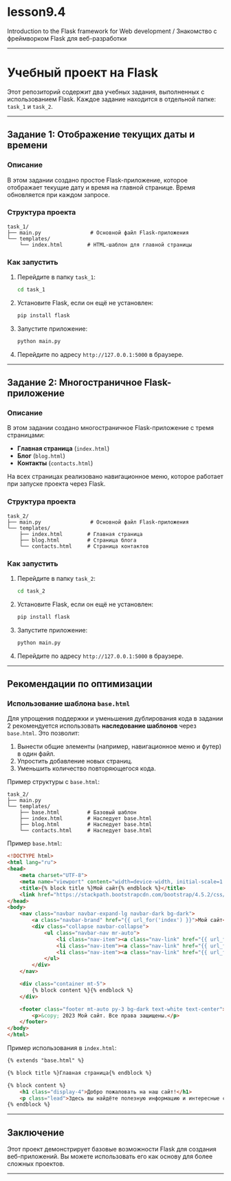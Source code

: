 # lesson9.4
Introduction to the Flask framework for Web development / Знакомство с фреймворком Flask для веб-разработки

---

# Учебный проект на Flask

Этот репозиторий содержит два учебных задания, выполненных с использованием Flask. Каждое задание находится в отдельной папке: `task_1` и `task_2`.

---

## Задание 1: Отображение текущих даты и времени

### Описание
В этом задании создано простое Flask-приложение, которое отображает текущие дату и время на главной странице. Время обновляется при каждом запросе.

### Структура проекта
```
task_1/
├── main.py                # Основной файл Flask-приложения
└── templates/
    └── index.html        # HTML-шаблон для главной страницы
```

### Как запустить
1. Перейдите в папку `task_1`:
   ```bash
   cd task_1
   ```
2. Установите Flask, если он ещё не установлен:
   ```bash
   pip install flask
   ```
3. Запустите приложение:
   ```bash
   python main.py
   ```
4. Перейдите по адресу `http://127.0.0.1:5000` в браузере.

---

## Задание 2: Многостраничное Flask-приложение

### Описание
В этом задании создано многостраничное Flask-приложение с тремя страницами:
- **Главная страница** (`index.html`)
- **Блог** (`blog.html`)
- **Контакты** (`contacts.html`)

На всех страницах реализовано навигационное меню, которое работает при запуске проекта через Flask.

### Структура проекта
```
task_2/
├── main.py                # Основной файл Flask-приложения
└── templates/
    ├── index.html        # Главная страница
    ├── blog.html         # Страница блога
    └── contacts.html     # Страница контактов
```

### Как запустить
1. Перейдите в папку `task_2`:
   ```bash
   cd task_2
   ```
2. Установите Flask, если он ещё не установлен:
   ```bash
   pip install flask
   ```
3. Запустите приложение:
   ```bash
   python main.py
   ```
4. Перейдите по адресу `http://127.0.0.1:5000` в браузере.

---

## Рекомендации по оптимизации

### Использование шаблона `base.html`
Для упрощения поддержки и уменьшения дублирования кода в задании 2 рекомендуется использовать **наследование шаблонов** через `base.html`. Это позволит:
1. Вынести общие элементы (например, навигационное меню и футер) в один файл.
2. Упростить добавление новых страниц.
3. Уменьшить количество повторяющегося кода.

Пример структуры с `base.html`:
```
task_2/
├── main.py
└── templates/
    ├── base.html         # Базовый шаблон
    ├── index.html        # Наследует base.html
    ├── blog.html         # Наследует base.html
    └── contacts.html     # Наследует base.html
```

Пример `base.html`:
```html
<!DOCTYPE html>
<html lang="ru">
<head>
    <meta charset="UTF-8">
    <meta name="viewport" content="width=device-width, initial-scale=1.0">
    <title>{% block title %}Мой сайт{% endblock %}</title>
    <link href="https://stackpath.bootstrapcdn.com/bootstrap/4.5.2/css/bootstrap.min.css" rel="stylesheet">
</head>
<body>
    <nav class="navbar navbar-expand-lg navbar-dark bg-dark">
        <a class="navbar-brand" href="{{ url_for('index') }}">Мой сайт</a>
        <div class="collapse navbar-collapse">
            <ul class="navbar-nav mr-auto">
                <li class="nav-item"><a class="nav-link" href="{{ url_for('index') }}">Главная</a></li>
                <li class="nav-item"><a class="nav-link" href="{{ url_for('blog') }}">Блог</a></li>
                <li class="nav-item"><a class="nav-link" href="{{ url_for('contacts') }}">Контакты</a></li>
            </ul>
        </div>
    </nav>

    <div class="container mt-5">
        {% block content %}{% endblock %}
    </div>

    <footer class="footer mt-auto py-3 bg-dark text-white text-center">
        <p>&copy; 2023 Мой сайт. Все права защищены.</p>
    </footer>
</body>
</html>
```

Пример использования в `index.html`:
```html
{% extends "base.html" %}

{% block title %}Главная страница{% endblock %}

{% block content %}
    <h1 class="display-4">Добро пожаловать на наш сайт!</h1>
    <p class="lead">Здесь вы найдёте полезную информацию и интересные статьи.</p>
{% endblock %}
```

---

## Заключение
Этот проект демонстрирует базовые возможности Flask для создания веб-приложений. Вы можете использовать его как основу для более сложных проектов.

---

